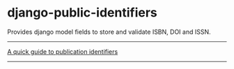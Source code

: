 # django-public-identifiers
Provides django model fields to store and validate ISBN, DOI and ISSN.
<hr>
<a href="https://www.enago.com/academy/isbn-doi-issn-a-quick-guide-to-publication-identifiers/">A quick guide to publication identifiers</a>
<hr>